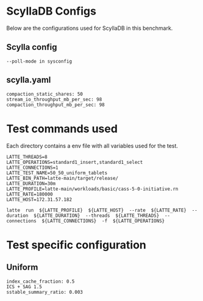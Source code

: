 # ScyllaDB Configs

Below are the configurations used for ScyllaDB in this benchmark.

## Scylla config

```
--poll-mode in sysconfig
```

## scylla.yaml

```
compaction_static_shares: 50
stream_io_throughput_mb_per_sec: 98
compaction_throughput_mb_per_sec: 98
```

# Test commands used

Each directory contains a env file with all variables used for the test.
```
LATTE_THREADS=8
LATTE_OPERATIONS=standard1_insert,standard1_select
LATTE_CONNECTIONS=1
LATTE_TEST_NAME=50_50_uniform_tablets
LATTE_BIN_PATH=latte-main/target/release/
LATTE_DURATION=30m
LATTE_PROFILE=latte-main/workloads/basic/cass-5-0-initiative.rn
LATTE_RATE=180000
LATTE_HOST=172.31.57.182
  
latte  run  ${LATTE_PROFILE}  ${LATTE_HOST}  --rate  ${LATTE_RATE}  --duration  ${LATTE_DURATION}  --threads  ${LATTE_THREADS}  --connections  ${LATTE_CONNECTIONS}  -f  ${LATTE_OPERATIONS}
```
# Test specific configuration
## Uniform
```
index_cache_fraction: 0.5
ICS + SAG 1.5
sstable_summary_ratio: 0.003
```

